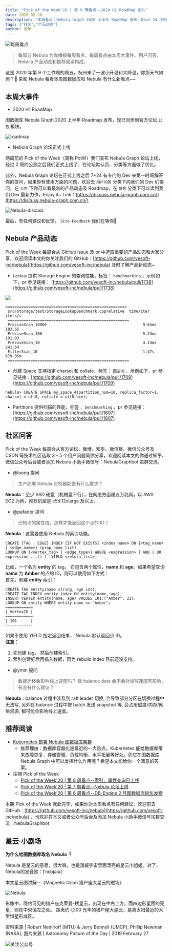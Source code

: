 ```yaml
---
title: "Pick of the Week'20 | 第 9 周看点--2020 H1 RoadMap 发布"
date: 2020-02-28
description: "本周看点：Nebula Graph 2020 上半年 RoadMap 发布、Devs 24 小时在官方论坛 On call…"
tags: ["社区","产品动态"]
author: 清蒸
---
```


![每周看点](https://www-cdn.nebula-graph.com.cn/nebula-blog/PotW.png)

> 每周五 Nebula 为你播报每周看点，每周看点由本周大事件、用户问答、Nebula 产品动态和推荐阅读构成。

这是 2020 年第 9 个工作周的周五，杭州来了一波小升温和大降温，你那天气如何？🌝 来和 Nebula 看看本周图数据库和 Nebula 有什么新看点~~

## 本周大事件

- 2020 H1 RoadMap

图数据库 Nebula Graph 2020 上半年 Roadmap 发布，现已同步到官方论坛 `公告` 板块。

![roadmap](https://www-cdn.nebula-graph.com.cn/nebula-blog/PotW200901.png)

- Nebula Graph 论坛正式上线

两周前的 Pick of the Week（简称 PotW）我们宣布 Nebula Graph 论坛上线，经过 2 周的公测之后我们正式上线了，在论坛默认页、分类等方面做了优化。

此外，Nebula Graph 论坛在正式上线之后 7*24 有专门的 Dev 来第一时间解答你的提问，如果你有使用方面的问题，欢迎去 `用户问答` 分类下向我们的 Dev 们提问，在 `公告` 下你可以看最新的产品动态及 Roadmap，在 `博客` 分类下可以读到我们 Dev 最新力作，Enjoy it~ Link：[https://discuss.nebula-graph.com.cn/](https://discuss.nebula-graph.com.cn/)

![Nebula-discuss](https://www-cdn.nebula-graph.com.cn/nebula-blog/PotW200902.png)

最后，有任何建议和反馈， `Site Feedback` 我们在等你🎊

## Nebula 产品动态

Pick of the Week 每周会从 GitHub issue 及 pr 中选取重要的产品动态和大家分享，欢迎阅读本文的你关注我们的 GitHub：[https://github.com/vesoft-inc/nebula](https://github.com/vesoft-inc/nebula) 及时了解产品新动态~

- `Lookup` 提供 Storage Engine 的查询性能，标签： `benchmarking` ，示例如下，pr 参见链接： [https://github.com/vesoft-inc/nebula/pull/1738](https://github.com/vesoft-inc/nebula/pull/1738)

![](https://www-cdn.nebula-graph.com.cn/nebula-blog/PotW200903.png)

```
=====================================================
 src/storage/test/StorageLookupBenchmark.cpprelative  time/iter  iters/s
 =====================================================
 PreciseScan_10000                                          9.65ms   103.65
 PreciseScan_100                                            5.23ms   191.03
 PreciseScan_10                                             4.14ms   241.64
 FilterScan_10                                              1.47s  679.35m
 =====================================================
```

- 创建 Space 支持指定 charset 和 collate，标签： `图空间` ，示例如下，pr 参见链接：[https://github.com/vesoft-inc/nebula/pull/1709](https://github.com/vesoft-inc/nebula/pull/1709)

```
nebula> CREATE SPACE my_space_4(partition_num=10, replica_factor=1, charset = utf8, collate = utf8_bin);
```

- Partitions 提供扫描的性能，标签： `benchmarking` ，pr 参见链接：[https://github.com/vesoft-inc/nebula/pull/1807](https://github.com/vesoft-inc/nebula/pull/1807)

## 社区问答
Pick of the Week 每周会从官方论坛、微博、知乎、微信群、微信公众号及 CSDN 等技术社区选取 3 - 5 个用户问题同你分享，欢迎阅读本文的你通过知乎、微信公众号后台或者添加 Nebula 小助手微信号：NebulaGraphbot 进群交流。

- @loong 提问
> 生产部署 Nebula 对机器配置有什么要求？

**Nebula**：至少 SSD 硬盘（机械盘不行），在网络方面建议万兆网，以 AWS EC2 为例，推荐机型是 c5d.12xlarge 及以上。

- @pafador 提问
> 已知点的属性值，怎样才能返回这个点的 ID？

**Nebula**：这需要使用 Nebula 的索引功能。

```
CREATE {TAG | EDGE} INDEX [IF NOT EXISTS] <index_name> ON {<tag_name> | <edge_name>} (prop_name_list)
LOOKUP ON {<vertex_tag> | <edge_type>} WHERE <expression> [ AND | OR expression ...]) ] [YIELD <return_list>]
```
比如，一个名为 **entity** 的 tag， 它包含两个属性，**name** 和 **age**。如果希望查询 **name** 为 **Amber** 的点的 ID，则可以使用如下方式：<br />首先，创建 **entity** 索引：
```
CREATE TAG entity(name string, age int);
CREATE TAG INDEX entity_index ON entity(name, age);
INSERT VERTEX entity(name, age) VALUES 101:("Amber", 21);
LOOKUP ON entity WHERE entity.name == "Amber";
============
| VertexID |
============
| 101      |
------------
```
如果不使用 YIELD 指定返回结果， Nebula 默认返回点 ID。<br />**注意：**

1. 先创建 tag， 然后创建索引。
1. 索引创建好后再插入数据，因为 rebuild index 目前还没支持。

- @ymin 提问
> 数据迁移会影响线上速度吗？ 做 balance data 会不会对读写速度有影响，有没有什么建议？

**Nebula**：balance 过程中涉及到 raft leader 切换, 会导致部分分区在切换过程中无法写, 另外在 balance 过程中按 batch 发送 snapshot 等, 会占用磁盘/内存/网络资源, 都可能会影响线上速度。

## 推荐阅读

- [Kubernetes 部署 Nebula 图数据库集群](https://nebula-graph.io/cn/posts/how-to-deploy-nebula-graph-in-kubernetes/)
  - 推荐理由：数据库容器化是最近的一大热点，Kubernetes 能给数据库带来故障恢复、存储管理、负载均衡、水平拓展等好处。而它在图数据库 Nebula Graph 中可以发挥什么作用呢？希望本文能给你一个满意的答案。
- 往期 Pick of the Week
  - [Pick of the Week'20 | 第 8 周看点--索引、属性查询已上线](https://nebula-graph.io/cn/posts/nebula-graph-weekly-pickup-2020-02-21/)
  - [Pick of the Week'20 | 第 7 周看点--Nebula 论坛上线](https://nebula-graph.io/cn/posts/nebula-graph-weekly-pickup-2020-02-14/)
  - [Pick of the Week'20 | 第 6 周看点--DB-Engine 2 月图数据库排名发榜](https://nebula-graph.io/cn/posts/nebula-graph-weekly-pickup-2020-02-07/)

本期 Pick of the Week 就此完毕，如果你对本周看点有任何建议，欢迎前去 GitHub：[https://github.com/vesoft-inc/nebula](https://github.com/vesoft-inc/nebula) ，也欢迎在本文或者公众号后台及添加 Nebula 小助手微信号加群交流：NebulaGraphbot 

## 星云·小剧场

**为什么给图数据库取名 Nebula ？**

Nebula 是星云的意思，很大嘛，也是漫威宇宙里面漂亮的星云小姐姐。对了，Nebula的发音是：[ˈnɛbjələ]

本文星云图讲解--《Magnetic Orion 猎户座大星云的磁场》

![Nebula](https://www-cdn.nebula-graph.com.cn/nebula-blog/PotW2009Nebula.jpeg)

影像中，隐约可见的猎户座克莱曼-楼星云，出现在中右上方，而四边形星团的亮星，则在中央偏左之处。 距离约 l,300 光年的猎户座大星云，是离太阳最近的大型恒星形成区。

资料来源 | Robert Nemiroff (MTU) & Jerry Bonnell (UMCP), Phillip Newman (NASA);
图片来源 | Astronomy Picture of the Day | 2019 February 27

![关注公众号](https://www-cdn.nebula-graph.com.cn/nebula-blog/WeChatOffical.png)

